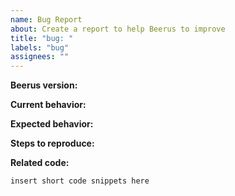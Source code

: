 ```yaml
---
name: Bug Report
about: Create a report to help Beerus to improve
title: "bug: "
labels: "bug"
assignees: ""
---
```


**Beerus version:**

**Current behavior:**

**Expected behavior:**

**Steps to reproduce:**

**Related code:**

```
insert short code snippets here
```
